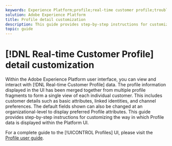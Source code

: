 ```yaml
---
keywords: Experience Platform;profile;real-time customer profile;troubleshooting;API
solution: Adobe Experience Platform
title: Profile detail customization
description: This guide provides step-by-step instructions for customizing the way in which Real-time Customer Profile data is displayed within the Adobe Experience Platform UI. 
topic: guide
---
```


# [!DNL Real-time Customer Profile] detail customization

Within the Adobe Experience Platform user interface, you can view and interact with [!DNL Real-time Customer Profile] data. The profile information displayed in the UI has been merged together from multiple profile fragments to form a single view of each individual customer. This includes customer details such as basic attributes, linked identities, and channel preferences. The default fields shown can also be changed at an organizational-level to display preferred Profile attributes. This guide provides step-by-step instructions for customizing the way in which Profile data is displayed within the Platform UI.  

For a complete guide to the [!UICONTROL Profiles] UI, please visit the [Profile user guide](user-guide.md).

